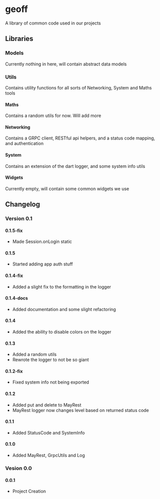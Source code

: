 # **geoff**
A library of common code used in our projects


## **Libraries**
### **Models**
Currently nothing in here, will contain abstract data models

### **Utils**
Contains utility functions for all sorts of Networking, System and Maths tools
#### **Maths**
Contains a random utils for now. Will add more
#### **Networking**
Contains a GRPC client, RESTful api helpers, and a status code mapping, and authentication
#### **System**
Contains an extension of the dart logger, and some system info utils

#### **Widgets**
Currently empty, will contain some common widgets we use

## **Changelog**

### **Version 0.1**
#### **0.1.5-fix**
- Made Session.onLogin static

#### **0.1.5**
- Started adding app auth stuff

#### **0.1.4-fix**
- Added a slight fix to the formatting in the logger

#### **0.1.4-docs**
- Added documentation and some slight refactoring

#### **0.1.4**
- Added the ability to disable colors on the logger

#### **0.1.3**
- Added a random utils
- Rewrote the logger to not be so giant

#### **0.1.2-fix**
- Fixed system info not being exported

#### **0.1.2**
- Added put and delete to MayRest
- MayRest logger now changes level based on returned status code

#### **0.1.1**
- Added StatusCode and SystemInfo

#### **0.1.0**
- Added MayRest, GrpcUtils and Log

### **Vesion 0.0**
#### **0.0.1**
- Project Creation
